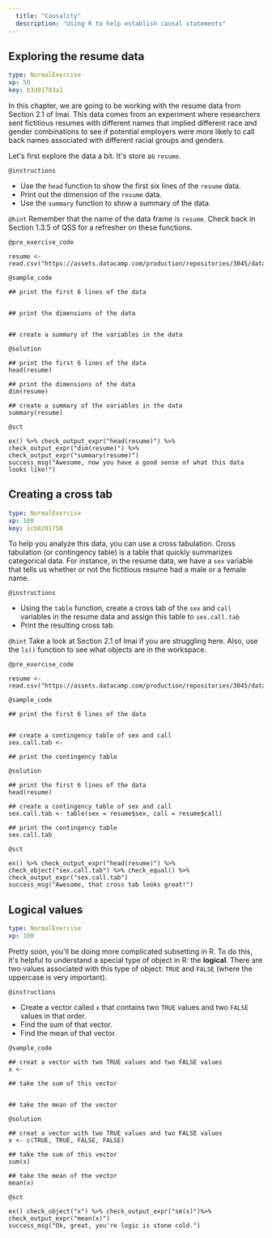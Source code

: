 ```yaml
---
  title: "Causality"
  description: "Using R to help establish causal statements"
---
```


## Exploring the resume data

```yaml
type: NormalExercise
xp: 50
key: b3d91783a1
```

In this chapter, we are going to be working with the resume data from Section 2.1 of Imai. This data comes from an experiment where researchers sent fictitious resumes with different names that implied different race and gender combinations to see if potential employers were more likely to call back names associated with different racial groups and genders. 

Let's first explore the data a bit. It's store as `resume`.

`@instructions`
- Use the `head` function to show the first six lines of the `resume` data. 
- Print out the dimension of the `resume` data. 
- Use the `summary` function to show a summary of the data.

`@hint`
Remember that the name of the data frame is `resume`. Check back in Section 1.3.5 of QSS for a refresher on these functions. 

`@pre_exercise_code`
```{r}
resume <- read.csv("https://assets.datacamp.com/production/repositories/3045/datasets/38c2c61fdfeb49d7210c008970d2d280a03715fd/resume.csv")
```

`@sample_code`
```{r}
## print the first 6 lines of the data


## print the dimensions of the data


## create a summary of the variables in the data

```


`@solution`
```{r}
## print the first 6 lines of the data
head(resume)

## print the dimensions of the data
dim(resume)

## create a summary of the variables in the data
summary(resume)
```

`@sct`
```{r}
ex() %>% check_output_expr("head(resume)") %>% check_output_expr("dim(resume)") %>% check_output_expr("summary(resume)")
success_msg("Awesome, now you have a good sense of what this data looks like!")
```


## Creating a cross tab

```yaml
type: NormalExercise 
xp: 100 
key: 1cb8201750   
```



To help you analyze this data, you can use a cross tabulation. Cross tabulation (or contingency table) is a table that quickly summarizes categorical data. For instance, in the resume data, we have a `sex` variable that tells us whether or not the fictitious resume had a male or a female name.


`@instructions`
- Using the `table` function, create a cross tab of the `sex` and `call` variables in the resume data and assign this table to `sex.call.tab`
- Print the resulting cross tab.

`@hint`
Take a look at Section 2.1 of Imai if you are struggling here. Also, use the `ls()` function to see what objects are in the workspace.

`@pre_exercise_code`

```{r}
resume <- read.csv("https://assets.datacamp.com/production/repositories/3045/datasets/38c2c61fdfeb49d7210c008970d2d280a03715fd/resume.csv")
```

`@sample_code`

```{r}
## print the first 6 lines of the data


## create a contingency table of sex and call
sex.call.tab <- 

## print the contingency table

```

`@solution`
```{r}
## print the first 6 lines of the data
head(resume)

## create a contingency table of sex and call
sex.call.tab <- table(sex = resume$sex, call = resume$call)

## print the contingency table
sex.call.tab
```

`@sct`
```{r}
ex() %>% check_output_expr("head(resume)") %>% check_object("sex.call.tab") %>% check_equal() %>% check_output_expr("sex.call.tab")
success_msg("Awesome, that cross tab looks great!")
```


## Logical values


```yaml
type: NormalExercise 
xp: 100 
```

Pretty soon, you'll be doing more complicated subsetting in R. To do this, it's helpful to understand a special type of object in R: the **logical**. There are two values associated with this type of object: `TRUE` and `FALSE` (where the uppercase is very important). 


`@instructions`
- Create a vector called `x` that contains two `TRUE` values and two `FALSE` values in that order. 
- Find the sum of that vector. 
- Find the mean of that vector. 


`@sample_code`
```{r}
## creat a vector with two TRUE values and two FALSE values
x <- 

## take the sum of this vector


## take the mean of the vector

```

`@solution`
```{r}
## creat a vector with two TRUE values and two FALSE values
x <- c(TRUE, TRUE, FALSE, FALSE)

## take the sum of this vector
sum(x)

## take the mean of the vector
mean(x)
```

`@sct`
```{r}
ex() check_object("x") %>% check_output_expr("sm(x)")%>% check_output_expr("mean(x)")
success_msg("Ok, great, you're logic is stone cold.")
```
